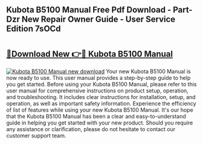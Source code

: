 ## Kubota B5100 Manual Free Pdf Download - Part-Dzr New Repair Owner Guide - User Service Edition 7sOCd

# <h2><a href="http://bc85771.oget.top/?id=Kubota+B5100+Manual">🔗Download New 👉🔴 Kubota B5100 Manual</a></h2>

[![Kubota B5100 Manual new download](https://i.imgur.com/5g1atiW.png)](http://bc85771.oget.top/?id=Kubota+B5100+Manual)
Your new Kubota B5100 Manual is now ready to use. This user manual provides a step-by-step guide to help you get started. Before using your Kubota B5100 Manual, please refer to this user manual for comprehensive instructions on product setup, operation, and troubleshooting. It includes clear instructions for installation, setup, and operation, as well as important safety information. Experience the efficiency of list of features while using your new Kubota B5100 Manual. It's our hope that the Kubota B5100 Manual has been a clear and easy-to-understand guide in helping you get started with your new product. Should you require any assistance or clarification, please do not hesitate to contact our customer support team.
